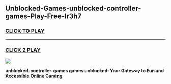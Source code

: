 
## Unblocked-Games-unblocked-controller-games-Play-Free-lr3h7
<h3>
<a href="https://premium76.site?title=unblocked-controller-games&ref=22A">CLICK TO PLAY</a></h3>
<hr>

<h3>
<a href="https://premium76.site?title=unblocked-controller-games&ref=22A">CLICK 2 PLAY</a>
  
</h3>

<a href="https://premium76.site?title=unblocked-controller-games&ref=22A"><img src="https://clearcache.store/games.png"></a>


**unblocked-controller-games games unblocked: Your Gateway to Fun and Accessible Online Gaming**
